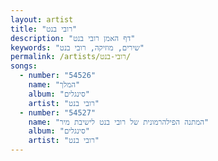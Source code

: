 ```yaml
---
layout: artist
title: "רובי בנט"
description: "דף האמן רובי בנט"
keywords: "שירים, מוזיקה, רובי בנט"
permalink: /artists/רובי-בנט/
songs:
  - number: "54526"
    name: "המלך"
    album: "סינגלים"
    artist: "רובי בנט"
  - number: "54527"
    name: "המתנה הפילהרמונית של רובי בנט לישיבת מיר"
    album: "סינגלים"
    artist: "רובי בנט"
---
```

